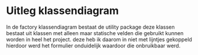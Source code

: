 # Uitleg klassendiagram

In de factory klassendiagram bestaat de utility package deze klassen bestaat uit klassen met alleen maar statische velden die gebruikt kunnen worden in heel het project. deze heb ik daarom in niet met lijntjes gekoppeld hierdoor werd het formulier onduidelijk waardoor die onbruikbaar werd.
